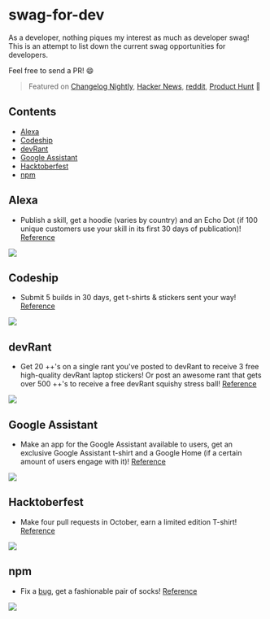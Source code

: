 # swag-for-dev

As a developer, nothing piques my interest as much as developer swag! This is an attempt to list down the current swag opportunities for developers.

Feel free to send a PR! :smile:

> Featured on [Changelog Nightly](http://nightly.changelog.com/2018/02/18/), [Hacker News](https://news.ycombinator.com/item?id=16407484), [reddit](https://www.reddit.com/r/coolgithubprojects/comments/7ygd5n/as_a_developer_nothing_piques_my_interest_as_much/), [Product Hunt](https://www.producthunt.com/posts/swag-for-dev) 🦄

## Contents

- [Alexa](#alexa)
- [Codeship](#codeship)
- [devRant](#devrant)
- [Google Assistant](#google-assistant)
- [Hacktoberfest](#hacktoberfest)
- [npm](#npm)

## Alexa

- Publish a skill, get a hoodie (varies by country) and an Echo Dot (if 100 unique customers use your skill in its first 30 days of publication)! [Reference](https://developer.amazon.com/alexa-skills-kit/alexa-developer-skill-promotion)

![](https://images-na.ssl-images-amazon.com/images/G/01/moile-apps/dex/alexa/Page-hoodie_feb-2017._CB534995161_.png)

## Codeship

- Submit 5 builds in 30 days, get t-shirts & stickers sent your way! [Reference](https://codeship.com/swag)

![](http://juliesfreebies.com/wp-content/uploads/2016/05/codeship-swag.jpg)

## devRant

- Get 20 ++'s on a single rant you've posted to devRant to receive 3 free high-quality devRant laptop stickers! Or post an awesome rant that gets over 500 ++'s to receive a free devRant squishy stress ball! [Reference](https://devrant.com/free-stickers)

![](https://devrant.com/static/devrant/img/stickers-collection3.png)

## Google Assistant

- Make an app for the Google Assistant available to users, get an exclusive Google Assistant t-shirt and a Google Home (if a certain amount of users engage with it)! [Reference](https://developers.google.com/actions/community/overview)

![](https://i2.wp.com/radthemaker.com/wp-content/uploads/2017/11/My-Google-Assistant-T-Shirt.jpg)

## Hacktoberfest

- Make four pull requests in October, earn a limited edition T-shirt! [Reference](https://hacktoberfest.digitalocean.com/)

![](https://cdn-images-1.medium.com/max/2000/1*9rG8J1r8l-LC0oRvRVoEkA.jpeg)

## npm

- Fix a [bug](https://github.com/npm/npm/issues), get a fashionable pair of socks! [Reference](http://blog.npmjs.org/post/129827785565/npm-weekly-30-package-scripts-for-tooling-a)

![](https://partners.npmjs.com/weekly/weekly30/socks-1100x.jpg)
